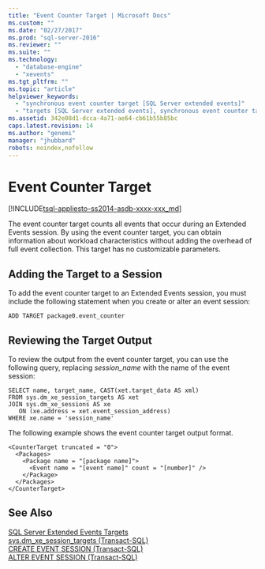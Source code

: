 ```yaml
---
title: "Event Counter Target | Microsoft Docs"
ms.custom: ""
ms.date: "02/27/2017"
ms.prod: "sql-server-2016"
ms.reviewer: ""
ms.suite: ""
ms.technology: 
  - "database-engine"
  - "xevents"
ms.tgt_pltfrm: ""
ms.topic: "article"
helpviewer_keywords: 
  - "synchronous event counter target [SQL Server extended events]"
  - "targets [SQL Server extended events], synchronous event counter target"
ms.assetid: 342e08d1-dcca-4a71-ae64-cb61b55b85bc
caps.latest.revision: 14
ms.author: "genemi"
manager: "jhubbard"
robots: noindex,nofollow
---
```

# Event Counter Target
[!INCLUDE[tsql-appliesto-ss2014-asdb-xxxx-xxx_md](../a9retired/includes/tsql-appliesto-ss2014-asdb-xxxx-xxx-md.md)]

  The event counter target counts all events that occur during an Extended Events session. By using the event counter target, you can obtain information about workload characteristics without adding the overhead of full event collection. This target has no customizable parameters.  
  
## Adding the Target to a Session  
 To add the event counter target to an Extended Events session, you must include the following statement when you create or alter an event session:  
  
```  
ADD TARGET package0.event_counter  
```  
  
## Reviewing the Target Output  
 To review the output from the event counter target, you can use the following query, replacing *session_name* with the name of the event session:  
  
```  
SELECT name, target_name, CAST(xet.target_data AS xml)  
FROM sys.dm_xe_session_targets AS xet  
JOIN sys.dm_xe_sessions AS xe  
   ON (xe.address = xet.event_session_address)  
WHERE xe.name = 'session_name'  
```  
  
 The following example shows the event counter target output format.  
  
```  
<CounterTarget truncated = "0">  
  <Packages>  
    <Package name = "[package name]">  
      <Event name = "[event name]" count = "[number]" />  
    </Package>  
  </Packages>  
</CounterTarget>  
```  
  
## See Also  
 [SQL Server Extended Events Targets](../a9retired/sql-server-extended-events-targets.md)   
 [sys.dm_xe_session_targets &#40;Transact-SQL&#41;](../relational-databases/reference/system-dynamic-management-views/sys.dm-xe-session-targets-transact-sql.md)   
 [CREATE EVENT SESSION &#40;Transact-SQL&#41;](../t-sql/statements/create-event-session-transact-sql.md)   
 [ALTER EVENT SESSION &#40;Transact-SQL&#41;](../t-sql/statements/alter-event-session-transact-sql.md)  
  
  